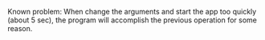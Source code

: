 Known problem:
When change the arguments and start the app too quickly (about 5 sec), the program will accomplish the previous operation for some reason.
